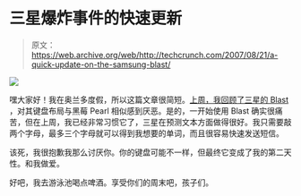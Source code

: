 # 三星爆炸事件的快速更新

> 原文：<https://web.archive.org/web/http://techcrunch.com/2007/08/21/a-quick-update-on-the-samsung-blast/>

![](img/0b7cf48cb0c4468ef428f76fe7d3aa21.png)

嘿大家好！我在奥兰多度假，所以这篇文章很简短。[上周，我回顾了三星的 Blast](https://web.archive.org/web/20160422085527/http://crunchgear.com/2007/08/10/t-mobile-samsung-blast-reviewed/) ，对其键盘布局与黑莓 Pearl 相似感到厌恶。是的，一开始使用 Blast 确实很痛苦，但在上周，我已经非常习惯它了，三星在预测文本方面做得很好。我只需要敲两个字母，最多三个字母就可以得到我想要的单词，而且很容易快速发送短信。

该死，我很抱歉我那么讨厌你。你的键盘可能不一样，但最终它变成了我的第二天性。和我做爱。

好吧，我去游泳池喝点啤酒。享受你们的周末吧，孩子们。